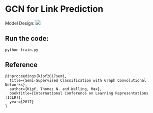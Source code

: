 # GCN for Link Prediction

Model Design:
<img src='https://github.com/kenyonke/LinkPredictionGCN/blob/master/model.JPG'>

## Run the code:
```
python train.py
```

## Reference
```
@inproceedings{kipf2017semi,
  title={Semi-Supervised Classification with Graph Convolutional Networks},
  author={Kipf, Thomas N. and Welling, Max},
  booktitle={International Conference on Learning Representations (ICLR)},
  year={2017}
}
```
